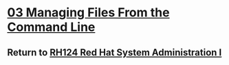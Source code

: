 # [03 Managing Files From the Command Line](/rh124_red_hat_system_administration_i/03_managing_files_from_the_command_line/README.md)

## Return to [RH124 Red Hat System Administration I](/rh124_red_hat_system_administration_i/README.md)
